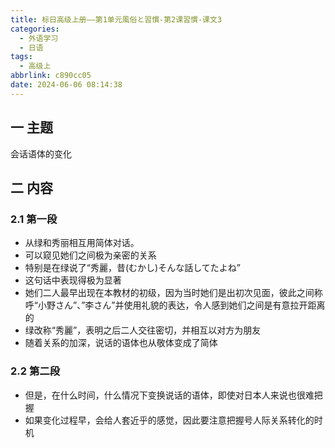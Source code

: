 ```yaml
---
title: 标日高级上册——第1单元風俗と習慣-第2课習慣-课文3
categories:
  - 外语学习
  - 日语
tags:
  - 高级上
abbrlink: c890cc05
date: 2024-06-06 08:14:38
---
```

## 一 主题

会话语体的变化

<!--more-->

## 二  内容

### 2.1 第一段

* 从绿和秀丽相互用简体对话。
* 可以窥见她们之间极为亲密的关系
* 特别是在绿说了“秀麗，昔(むかし)そんな話してたよね”
* 这句话中表现得极为显著
* 她们二人最早出现在本教材的初级，因为当时她们是出初次见面，彼此之间称呼“小野さん”、”李さん”并使用礼貌的表达，令人感到她们之间是有意拉开距离的
* 绿改称“秀麗”，表明之后二人交往密切，并相互以对方为朋友
* 随着关系的加深，说话的语体也从敬体变成了简体

### 2.2 第二段

* 但是，在什么时间，什么情况下变换说话的语体，即使对日本人来说也很难把握
* 如果变化过程早，会给人套近乎的感觉，因此要注意把握号人际关系转化的时机